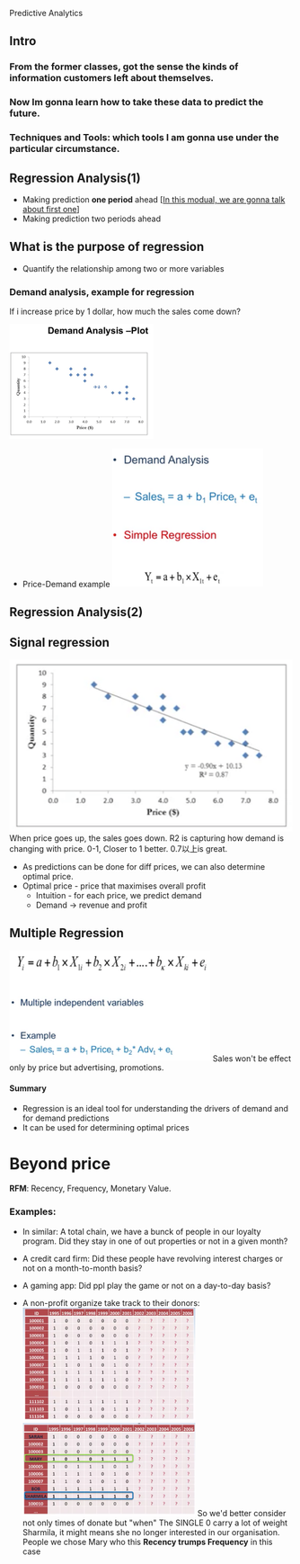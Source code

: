 Predictive Analytics

## Intro

### From the former classes, got the sense the kinds of information customers left about themselves.

### Now Im gonna learn how to take these data to predict the future. 

### Techniques and Tools: which tools I am gonna use under the particular circumstance.

## Regression Analysis(1)

- Making prediction **one period** ahead [<u>In this modual, we are gonna talk about first one</u>]
- Making prediction two periods ahead

## What is the purpose of regression

- Quantify the relationship among two or more variables

### Demand analysis, example for regression 

If i increase price by 1 dollar, how much the sales come down?

<img src="./images/image-20230513233550116.png" alt="image-20230513233550116" style="zoom:25%;" />

- Price-Demand example
  <img src="./images/image-20230513233857463.png" alt="image-20230513233857463" style="zoom:33%;" />



## Regression Analysis(2)

## Signal regression

<img src="./images/image-20230514222504880.png" alt="image-20230514222504880" style="zoom:50%;" />
When price goes up, the sales goes down. R2 is capturing how demand is changing with price. 0-1, Closer to 1 better. 0.7以上is great.

- As predictions can be done for diff prices, we can also determine optimal price.
- Optimal price - price that maximises overall profit
  - Intuition - for each price, we predict demand
  - Demand -> revenue and profit

## Multiple Regression

<img src="./images/image-20230514223907843.png" alt="image-20230514223907843" style="zoom:35%;" />
Sales won't be effect only by price but advertising, promotions.

#### Summary

- Regression is an ideal tool for understanding the drivers of demand and for demand predictions
- It can be used for determining optimal prices



# Beyond price

**RFM**: Recency, Frequency, Monetary Value.

### Examples: 
- In similar: A total chain, we have a bunck of people in our loyalty program. Did they stay in one of out properties or not in a given month?
- A credit card firm: Did these people have revolving interest charges or not on a month-to-month basis?
- A gaming app: Did ppl play the game or not on a day-to-day basis?

- A non-profit organize take track to their donors:
  <img src="./images/image-20230514233949054.png" alt="image-20230514233949054" style="zoom:30%;" />
  <img src="./images/image-20230514235120993.png" alt="image-20230514235120993" style="zoom:30%;" />
  So we'd better consider not only times of donate but "when"
  The SINGLE 0 carry a lot of weight Sharmila, it might means she no longer interested in our organisation.  People we chose Mary who this **Recency trumps Frequency** in this case











